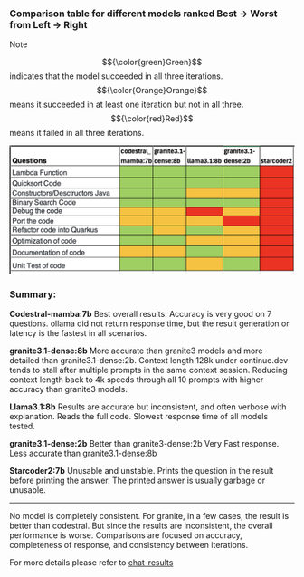### Comparison table for different models ranked Best -> Worst from Left -> Right

> [!NOTE]
> $${\color{green}Green}$$ indicates that the model succeeded in all three iterations. $${\color{Orange}Orange}$$ means it succeeded in at least one iteration but not in all three. $${\color{red}Red}$$ means it failed in all three iterations.

![comparison](media/model-comaparison.png)


### Summary:

**Codestral-mamba:7b**
Best overall results. Accuracy is very good on 7 questions. ollama did not return response time, but the result generation or latency is the fastest in all scenarios. 

**granite3.1-dense:8b**
More accurate than granite3 models and more detailed than granite3.1-dense:2b. Context length 128k under continue.dev tends to stall after multiple prompts in the same context session. Reducing context length back to 4k speeds through all 10 prompts with higher accuracy than granite3 models.

**Llama3.1:8b**
Results are accurate but inconsistent, and often verbose with explanation. Reads the full code. Slowest response time of all models tested.

**granite3.1-dense:2b**
Better than granite3-dense:2b  Very Fast response. Less accurate than granite3.1-dense:8b

**Starcoder2:7b**
Unusable and unstable. Prints the question in the result before printing the answer. The printed answer is usually garbage or unusable.





---------------------------------------------------------------------------------------------------

No model is completely consistent. For granite, in a few cases, the result is better than codestral. But since the results are inconsistent, the overall performance is worse.
Comparisons are focused on accuracy, completeness of response, and consistency between iterations.

For more details please refer to [chat-results](https://github.com/IBM-OSS-Support/Continue.dev-Granite-manual-test-cases/tree/main/chat-results)
